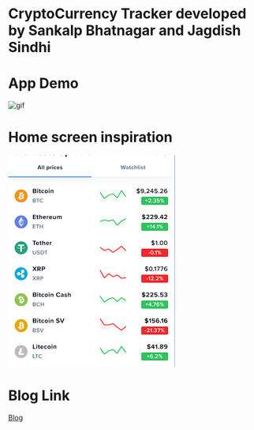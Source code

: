 # CryptoCurrency Tracker developed by Sankalp Bhatnagar and Jagdish Sindhi

# App Demo

![gif](./assets/appdemo.gif)

#

#

# Home screen inspiration

![inspiration](./inspiration/homescr.png)

# Blog Link 
[Blog](https://docs.google.com/document/d/1sDunkMlcsLR_mRmDU82h6l-hs2qHQtXd82_VRcTpHZM/edit?usp=sharing)
